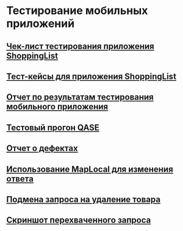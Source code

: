 # Тестирование мобильных приложений
## [Чек-лист тестирования приложения ShoppingList](https://docs.google.com/spreadsheets/d/1e6jkqJxX3I_ZkmFF2qZ38Xfwn9dr6bzuavtgiIGdLOk/edit?gid=1092751510#gid=1092751510)
## [Тест-кейсы для приложения ShoppingList](https://github.com/PetrGladkikh/mobile/blob/main/QASE%20ShoppingList.pdf)
## [Отчет по результатам тестирования мобильного приложения](https://docs.google.com/document/d/18mpzvT8Rr6E5wXqlBdqKTjonBsIzAgVY/edit)
## [Тестовый прогон QASE](https://github.com/PetrGladkikh/mobile/blob/main/ShoppingList%20Test%20Run%20-%20Gladkikh.pdf)
## [Отчет о дефектах](https://github.com/PetrGladkikh/mobile/blob/main/Issues%20ShoppingList%20Gladkikh.xlsx)
## [Использование MapLocal для изменения ответа](https://github.com/PetrGladkikh/mobile/blob/main/%D0%98%D1%81%D0%BF%D0%BE%D0%BB%D1%8C%D0%B7%D0%BE%D0%B2%D0%B0%D0%BD%D0%B8%D0%B5%20Map%20Local%20%20%D0%B4%D0%BB%D1%8F%20%D0%B8%D0%B7%D0%BC%D0%B5%D0%BD%D0%B5%D0%BD%D0%B8%D1%8F%20%D0%BE%D1%82%D0%B2%D0%B5%D1%82%D0%B0.mp4)
## [Подмена запроса на удаление товара](https://github.com/PetrGladkikh/mobile/blob/main/%D0%9F%D0%BE%D0%B4%D0%BC%D0%B5%D0%BD%D0%B0%20%D0%B7%D0%B0%D0%BF%D1%80%D0%BE%D1%81%D0%B0%20%D0%BD%D0%B0%20%D1%83%D0%B4%D0%B0%D0%BB%D0%B5%D0%BD%D0%B8%D0%B5%20%D1%82%D0%BE%D0%B2%D0%B0%D1%80%D0%B0.mp4)
## [Скриншот перехваченного запроса](https://github.com/PetrGladkikh/mobile/blob/main/%D0%A1%D0%BA%D1%80%D0%B8%D0%BD%D1%88%D0%BE%D1%82%20%D0%BF%D0%B5%D1%80%D0%B5%D1%85%D0%B2%D0%B0%D1%87%D0%B5%D0%BD%D0%BD%D0%BE%D0%B3%D0%BE%20%D0%B7%D0%B0%D0%BF%D1%80%D0%BE%D1%81%D0%B0.png)
